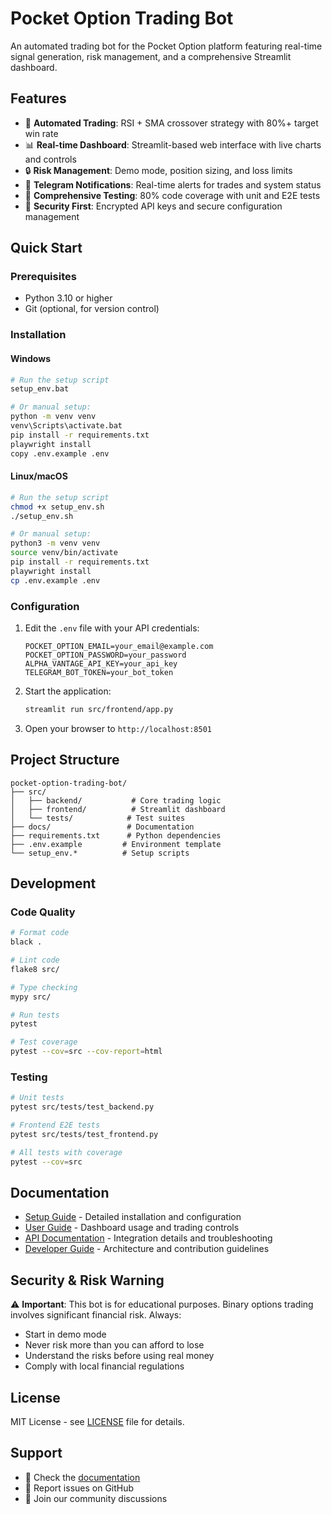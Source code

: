 # Pocket Option Trading Bot

An automated trading bot for the Pocket Option platform featuring real-time signal generation, risk management, and a comprehensive Streamlit dashboard.

## Features

- 🤖 **Automated Trading**: RSI + SMA crossover strategy with 80%+ target win rate
- 📊 **Real-time Dashboard**: Streamlit-based web interface with live charts and controls
- 🔒 **Risk Management**: Demo mode, position sizing, and loss limits
- 📱 **Telegram Notifications**: Real-time alerts for trades and system status
- 🧪 **Comprehensive Testing**: 80% code coverage with unit and E2E tests
- 🔐 **Security First**: Encrypted API keys and secure configuration management

## Quick Start

### Prerequisites

- Python 3.10 or higher
- Git (optional, for version control)

### Installation

#### Windows
```bash
# Run the setup script
setup_env.bat

# Or manual setup:
python -m venv venv
venv\Scripts\activate.bat
pip install -r requirements.txt
playwright install
copy .env.example .env
```

#### Linux/macOS
```bash
# Run the setup script
chmod +x setup_env.sh
./setup_env.sh

# Or manual setup:
python3 -m venv venv
source venv/bin/activate
pip install -r requirements.txt
playwright install
cp .env.example .env
```

### Configuration

1. Edit the `.env` file with your API credentials:
   ```env
   POCKET_OPTION_EMAIL=your_email@example.com
   POCKET_OPTION_PASSWORD=your_password
   ALPHA_VANTAGE_API_KEY=your_api_key
   TELEGRAM_BOT_TOKEN=your_bot_token
   ```

2. Start the application:
   ```bash
   streamlit run src/frontend/app.py
   ```

3. Open your browser to `http://localhost:8501`

## Project Structure

```
pocket-option-trading-bot/
├── src/
│   ├── backend/           # Core trading logic
│   ├── frontend/          # Streamlit dashboard
│   └── tests/            # Test suites
├── docs/                 # Documentation
├── requirements.txt      # Python dependencies
├── .env.example         # Environment template
└── setup_env.*          # Setup scripts
```

## Development

### Code Quality
```bash
# Format code
black .

# Lint code
flake8 src/

# Type checking
mypy src/

# Run tests
pytest

# Test coverage
pytest --cov=src --cov-report=html
```

### Testing
```bash
# Unit tests
pytest src/tests/test_backend.py

# Frontend E2E tests
pytest src/tests/test_frontend.py

# All tests with coverage
pytest --cov=src
```

## Documentation

- [Setup Guide](docs/setup.md) - Detailed installation and configuration
- [User Guide](docs/features.md) - Dashboard usage and trading controls
- [API Documentation](docs/api.md) - Integration details and troubleshooting
- [Developer Guide](docs/development.md) - Architecture and contribution guidelines

## Security & Risk Warning

⚠️ **Important**: This bot is for educational purposes. Binary options trading involves significant financial risk. Always:
- Start in demo mode
- Never risk more than you can afford to lose
- Understand the risks before using real money
- Comply with local financial regulations

## License

MIT License - see [LICENSE](LICENSE) file for details.

## Support

- 📖 Check the [documentation](docs/)
- 🐛 Report issues on GitHub
- 💬 Join our community discussions